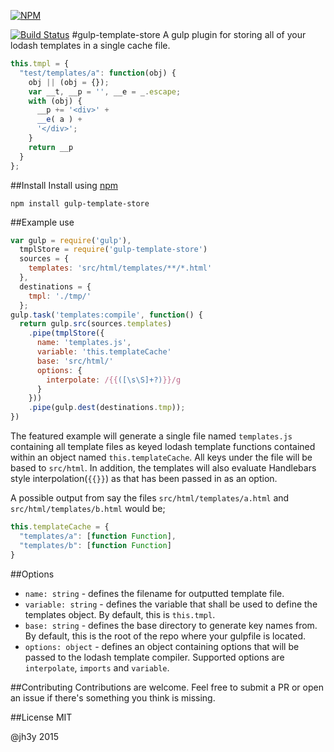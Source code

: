 [![NPM](https://nodei.co/npm/gulp-template-store.png?downloads=true)](https://nodei.co/npm/gulp-template-store/)

[![Build Status](https://travis-ci.org/jh3y/gulp-template-store.svg)](https://travis-ci.org/jh3y/gulp-template-store)
#gulp-template-store
A gulp plugin for storing all of your lodash templates in a single cache file.

```javascript
this.tmpl = {
  "test/templates/a": function(obj) {
    obj || (obj = {});
    var __t, __p = '', __e = _.escape;
    with (obj) {
      __p += '<div>' +
      __e( a ) +
      '</div>';
    }
    return __p
  }
};
```

##Install
Install using [npm](https://npmjs.org/package/gulp-template-store)

```
npm install gulp-template-store
```
##Example use

```javascript
var gulp = require('gulp'),
  tmplStore = require('gulp-template-store')
  sources = {
    templates: 'src/html/templates/**/*.html'
  },
  destinations = {
    tmpl: './tmp/'
  };
gulp.task('templates:compile', function() {
  return gulp.src(sources.templates)
    .pipe(tmplStore({
      name: 'templates.js',
      variable: 'this.templateCache'
      base: 'src/html/'
      options: {
        interpolate: /{{([\s\S]+?)}}/g
      }
    }))
    .pipe(gulp.dest(destinations.tmp));
})
```

The featured example will generate a single file named `templates.js` containing all template files as keyed lodash template functions contained within an object named `this.templateCache`. All keys under the file will be based to `src/html`. In addition, the templates will also evaluate Handlebars style interpolation(`{{}}`) as that has been passed in as an option.

A possible output from say the files `src/html/templates/a.html` and `src/html/templates/b.html` would be;

```javascript
this.templateCache = {
  "templates/a": [function Function],
  "templates/b": [function Function]
}
```

##Options
* `name: string` - defines the filename for outputted template file.
* `variable: string` - defines the variable that shall be used to define the templates object. By default, this is `this.tmpl`.
* `base: string` - defines the base directory to generate key names from. By default, this is the root of the repo where your gulpfile is located.
* `options: object` - defines an object containing options that will be passed to the lodash template compiler. Supported options are `interpolate`, `imports` and `variable`.

##Contributing
Contributions are welcome. Feel free to submit a PR or open an issue if there's something you think is missing.

##License
MIT

@jh3y 2015
